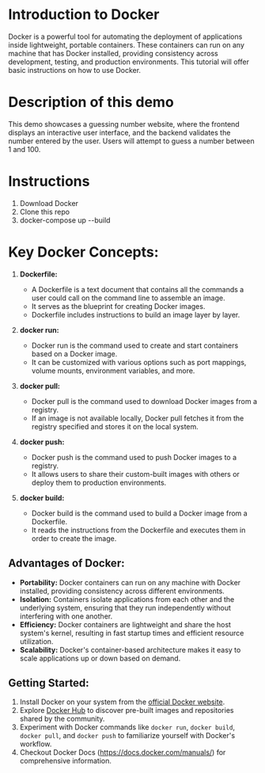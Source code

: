 # Introduction to Docker

Docker is a powerful tool for automating the deployment of applications inside lightweight, portable containers. These containers can run on any machine that has Docker installed, providing consistency across development, testing, and production environments. This tutorial will offer basic instructions on how to use Docker.

# Description of this demo
This demo showcases a guessing number website, where the frontend displays an interactive user interface, and the backend validates the number entered by the user. Users will attempt to guess a number between 1 and 100.

# Instructions
1. Download Docker
2. Clone this repo
3. docker-compose up --build


# Key Docker Concepts:

1. **Dockerfile:**

   - A Dockerfile is a text document that contains all the commands a user could call on the command line to assemble an image.
   - It serves as the blueprint for creating Docker images.
   - Dockerfile includes instructions to build an image layer by layer.

2. **docker run:**

   - Docker run is the command used to create and start containers based on a Docker image.
   - It can be customized with various options such as port mappings, volume mounts, environment variables, and more.

3. **docker pull:**

   - Docker pull is the command used to download Docker images from a registry.
   - If an image is not available locally, Docker pull fetches it from the registry specified and stores it on the local system.

4. **docker push:**

   - Docker push is the command used to push Docker images to a registry.
   - It allows users to share their custom-built images with others or deploy them to production environments.

5. **docker build:**
   - Docker build is the command used to build a Docker image from a Dockerfile.
   - It reads the instructions from the Dockerfile and executes them in order to create the image.

## Advantages of Docker:

- **Portability:** Docker containers can run on any machine with Docker installed, providing consistency across different environments.
- **Isolation:** Containers isolate applications from each other and the underlying system, ensuring that they run independently without interfering with one another.
- **Efficiency:** Docker containers are lightweight and share the host system's kernel, resulting in fast startup times and efficient resource utilization.
- **Scalability:** Docker's container-based architecture makes it easy to scale applications up or down based on demand.

## Getting Started:

1. Install Docker on your system from the [official Docker website](https://www.docker.com/get-started).
2. Explore [Docker Hub](https://hub.docker.com/) to discover pre-built images and repositories shared by the community.
3. Experiment with Docker commands like `docker run`, `docker build`, `docker pull`, and `docker push` to familiarize yourself with Docker's workflow.
4. Checkout Docker Docs (https://docs.docker.com/manuals/) for comprehensive information.
